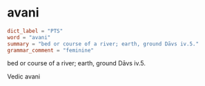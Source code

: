 # avani

``` toml
dict_label = "PTS"
word = "avani"
summary = "bed or course of a river; earth, ground Dāvs iv.5."
grammar_comment = "feminine"
```

bed or course of a river; earth, ground Dāvs iv.5.

Vedic avani

